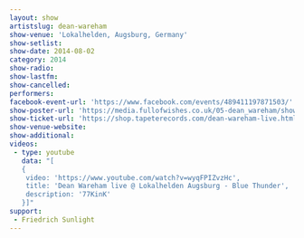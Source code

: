 ```yaml
---
layout: show
artistslug: dean-wareham
show-venue: 'Lokalhelden, Augsburg, Germany'
show-setlist:
show-date: 2014-08-02
category: 2014
show-radio:
show-lastfm:
show-cancelled:
performers:
facebook-event-url: 'https://www.facebook.com/events/489411197871503/'
show-poster-url: 'https://media.fullofwishes.co.uk/05-dean_wareham/show_assets/2014-08-02/2014-08-02-dean-wareham-augsburg.jpg'
show-ticket-url: 'https://shop.tapeterecords.com/dean-wareham-live.html'
show-venue-website:
show-additional:
videos:
 - type: youtube
   data: "[
   {
    video: 'https://www.youtube.com/watch?v=wyqFPIZvzHc',
    title: 'Dean Wareham live @ Lokalhelden Augsburg - Blue Thunder',
    description: '77KinK'
   }]"
support:
 - Friedrich Sunlight
---
```

